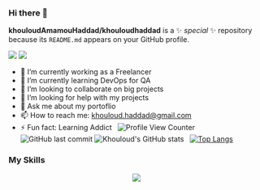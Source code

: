 ### Hi there 👋


**khouloudAmamouHaddad/khouloudhaddad** is a ✨ _special_ ✨ repository because its `README.md` appears on your GitHub profile.

![](http://github-profile-summary-cards.vercel.app/api/cards/profile-details?username=khouloudhaddad&theme=codeSTACKr) ![](http://github-profile-summary-cards.vercel.app/api/cards/repos-per-language?username=khouloudhaddad&theme=codeSTACKr)


- 🔭 I’m currently working as a Freelancer
- 🌱 I’m currently learning DevOps for QA
- 👯 I’m looking to collaborate on big projects
- 🤔 I’m looking for help with my projects
- 💬 Ask me about my portoflio
- 📫 How to reach me: khouloud.haddad@gmail.com
- ⚡ Fun fact: Learning Addict &nbsp;&nbsp;![Profile View Counter](https://komarev.com/ghpvc/?username=khouloudhaddad)&nbsp;![GitHub last commit](https://img.shields.io/github/last-commit/khouloudhaddad/khouloudhaddad)
![Khouloud's GitHub stats](https://github-readme-stats.vercel.app/api?username=khouloudhaddad&show_icons=true&theme=algolia) &nbsp;
[![Top Langs](https://github-readme-stats.vercel.app/api/top-langs/?username=khouloudhaddad&theme=algolia)](https://github.com/anuraghazra/github-readme-stats)

<h3>My Skills</h3>

<p align="center">
  <a href="https://skillicons.dev">
    <img src="https://skillicons.dev/icons?i=git,vue,react,html,docker,angular,laravel,wordpress,php,nodejs,scss,dart,java,flutter,c#" />
  </a>
</p>
